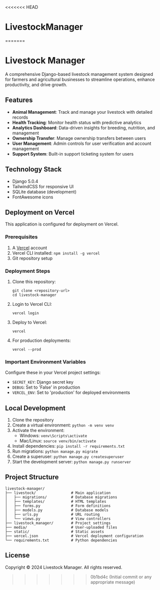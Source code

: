 <<<<<<< HEAD
# LivestockManager
=======
# Livestock Manager

A comprehensive Django-based livestock management system designed for farmers and agricultural businesses to streamline operations, enhance productivity, and drive growth.

## Features

- **Animal Management**: Track and manage your livestock with detailed records
- **Health Tracking**: Monitor health status with predictive analytics
- **Analytics Dashboard**: Data-driven insights for breeding, nutrition, and management
- **Ownership Transfer**: Manage ownership transfers between users
- **User Management**: Admin controls for user verification and account management
- **Support System**: Built-in support ticketing system for users

## Technology Stack

- Django 5.0.4
- TailwindCSS for responsive UI
- SQLite database (development)
- FontAwesome icons

## Deployment on Vercel

This application is configured for deployment on Vercel.

### Prerequisites

1. A [Vercel](https://vercel.com) account
2. Vercel CLI installed: `npm install -g vercel`
3. Git repository setup

### Deployment Steps

1. Clone this repository:
   ```
   git clone <repository-url>
   cd livestock-manager
   ```

2. Login to Vercel CLI:
   ```
   vercel login
   ```

3. Deploy to Vercel:
   ```
   vercel
   ```

4. For production deployments:
   ```
   vercel --prod
   ```

### Important Environment Variables

Configure these in your Vercel project settings:
- `SECRET_KEY`: Django secret key
- `DEBUG`: Set to 'False' in production
- `VERCEL_ENV`: Set to 'production' for deployed environments

## Local Development

1. Clone the repository
2. Create a virtual environment: `python -m venv venv`
3. Activate the environment:
   - Windows: `venv\Scripts\activate`
   - Mac/Linux: `source venv/bin/activate`
4. Install dependencies: `pip install -r requirements.txt`
5. Run migrations: `python manage.py migrate`
6. Create a superuser: `python manage.py createsuperuser`
7. Start the development server: `python manage.py runserver`

## Project Structure

```
livestock-manager/
├── livestock/                # Main application
│   ├── migrations/           # Database migrations
│   ├── templates/            # HTML templates
│   ├── forms.py              # Form definitions
│   ├── models.py             # Database models
│   ├── urls.py               # URL routing
│   └── views.py              # View controllers
├── livestock_manager/        # Project settings
├── media/                    # User-uploaded files
├── static/                   # Static assets
├── vercel.json               # Vercel deployment configuration
└── requirements.txt          # Python dependencies
```

## License

Copyright © 2024 Livestock Manager. All rights reserved.
>>>>>>> 0b1bd4c (Initial commit or any appropriate message)
